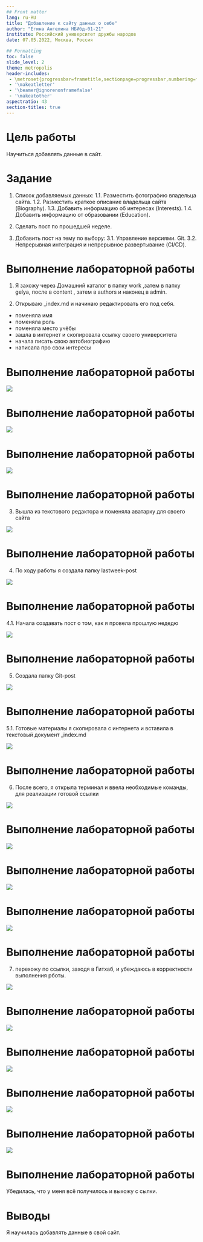 ```yaml
---
## Front matter
lang: ru-RU
title: "Добавление к сайту данных о себе"
author: "Егина Ангелина НБИбд-01-21"
institute: Российский университет дружбы народов
date: 07.05.2022, Москва, Россия

## Formatting
toc: false
slide_level: 2
theme: metropolis
header-includes: 
 - \metroset{progressbar=frametitle,sectionpage=progressbar,numbering=fraction}
 - '\makeatletter'
 - '\beamer@ignorenonframefalse'
 - '\makeatother'
aspectratio: 43
section-titles: true
---
```


# Цель работы

Научиться добавлять данные в сайт.

# Задание

1. Список добавляемых данных:
1.1. Разместить фотографию владельца сайта.
1.2. Разместить краткое описание владельца сайта (Biography).
1.3. Добавить информацию об интересах (Interests).
1.4. Добавить информацию от образовании (Education).

2. Сделать пост по прошедшей неделе.

3. Добавить пост на тему по выбору:
3.1. Управление версиями. Git.
3.2. Непрерывная интеграция и непрерывное развертывание (CI/CD).

# Выполнение лабораторной работы

1. Я захожу через Домашний каталог в папку work ,затем в папку gelya, после в content , затем в authors и наконец в admin.

2. Открываю _index.md и начинаю редактировать его под себя.
- поменяла имя
- поменяла роль
- поменяла место учёбы
- зашла в интернет и скопировала ссылку своего университета
- начала писать свою автобиографию
- написала про свои интересы

# Выполнение лабораторной работы

![](../report/image/1.png)

# Выполнение лабораторной работы

![](../report/image/2.png)

# Выполнение лабораторной работы

![](../report/image/5.png)

# Выполнение лабораторной работы

3. Вышла из текстового редактора и поменяла аватарку для своего сайта

![](../report/image/3.png)

# Выполнение лабораторной работы

4. По ходу работы я создала папку lastweek-post

![](../report/image/4.png)

# Выполнение лабораторной работы

4.1. Начала создавать пост о том, как я провела прошлую недедю

![](../report/image/16.png)

# Выполнение лабораторной работы

5. Создала папку Git-post

![](../report/image/4.png)

# Выполнение лабораторной работы

5.1. Готовые материалы я скопировала с интернета и вставила в текстовый документ _index.md

![](../report/image/6.png)

# Выполнение лабораторной работы

6. После всего, я открыла терминал и ввела необходимые команды, для реализации готовой ссылки

![](../report/image/7.png)

# Выполнение лабораторной работы

![](../report/image/8.png)

# Выполнение лабораторной работы

![](../report/image/9.png)

# Выполнение лабораторной работы

![](../report/image/10.png)

# Выполнение лабораторной работы

7. перехожу по ссылки, заходя в Гитхаб, и убеждаюсь в корректности выполнения рботы.

![](../report/image/11.png)

# Выполнение лабораторной работы

![](../report/image/12.png)

# Выполнение лабораторной работы

![](../report/image/13.png)

# Выполнение лабораторной работы

![](../report/image/14.png)

# Выполнение лабораторной работы

![](../report/image/15.png)

# Выполнение лабораторной работы

Убедилась, что у меня всё получилось и выхожу с сылки.

# Выводы

Я научилась добавлять данные в свой сайт.
